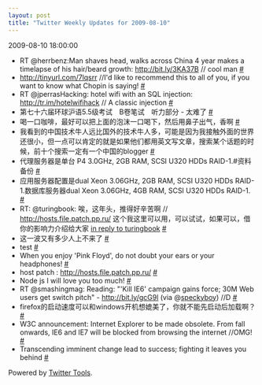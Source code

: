 ```yaml
---
layout: post
title: "Twitter Weekly Updates for 2009-08-10"
---
```


<p class='meta'>2009-08-10 18:00:00</p>

<ul class="aktt_tweet_digest">
	<li>RT @herrbenz:Man shaves head, walks across China 4 year makes a timelapse of his hair/beard growth: <a href="http://bit.ly/3KA37B" rel="nofollow">http://bit.ly/3KA37B</a> // cool man <a href="http://twitter.com/Joshua_C/statuses/3235410472">#</a></li>
	<li><a href="http://tinyurl.com/7lqsrr" rel="nofollow">http://tinyurl.com/7lqsrr</a> //I&#39;d like to recommend this to all of you, if you want to know what Chopin is saying! <a href="http://twitter.com/Joshua_C/statuses/3224364793">#</a></li>
	<li>RT @jperrasHacking: hotel wifi with an SQL injection: <a href="http://tr.im/hotelwifihack" rel="nofollow">http://tr.im/hotelwifihack</a> // A classic injection <a href="http://twitter.com/Joshua_C/statuses/3217467531">#</a></li>
	<li>第七十六届环球沪语5.5级考试　B卷笔试　听力部分 - 太难了 <a href="http://twitter.com/Joshua_C/statuses/3207091265">#</a></li>
	<li>喝一口咖啡，最好可以把上面的泡沫一口喝下，然后用鼻子出气，香啊 <a href="http://twitter.com/Joshua_C/statuses/3204280323">#</a></li>
	<li>我看到的中国技术牛人远比国外的技术牛人多，可能是因为我接触外面的世界还很小，但一点可以肯定的就是如果他们都用英文写文章，搜索某个话题的时候，前十个搜索一定有一个中国的blogger <a href="http://twitter.com/Joshua_C/statuses/3191150842">#</a></li>
	<li>代理服务器是单台 P4 3.0GHz, 2GB RAM, SCSI U320 HDDs RAID-1.#资料备份 <a href="http://twitter.com/Joshua_C/statuses/3187719259">#</a></li>
	<li>应用服务器配置是dual Xeon 3.06GHz, 2GB RAM, SCSI U320 HDDs RAID-1.数据库服务器dual Xeon 3.06GHz, 4GB RAM, SCSI U320 HDDs RAID-1. <a href="http://twitter.com/Joshua_C/statuses/3187713636">#</a></li>
	<li>RT: @turingbook: 唉，这年头，推得好辛苦啊 // <a href="http://hosts.file.patch.pp.ru/" rel="nofollow">http://hosts.file.patch.pp.ru/</a> 这个我这里可以用，可以试试，如果可以，借你的影响力介绍给大家 <a href="http://twitter.com/turingbook/statuses/3176001226">in reply to turingbook</a> <a href="http://twitter.com/Joshua_C/statuses/3176087704">#</a></li>
	<li>这一波又有多少人上不来了 <a href="http://twitter.com/Joshua_C/statuses/3175944696">#</a></li>
	<li>test <a href="http://twitter.com/Joshua_C/statuses/3175845825">#</a></li>
	<li>When you enjoy &#39;Pink Floyd&#39;, do not doubt your ears or your headphones! <a href="http://twitter.com/Joshua_C/statuses/3172566732">#</a></li>
	<li>host patch : <a href="http://hosts.file.patch.pp.ru/" rel="nofollow">http://hosts.file.patch.pp.ru/</a> <a href="http://twitter.com/Joshua_C/statuses/3171805359">#</a></li>
	<li>Node js I will love you too much! <a href="http://twitter.com/Joshua_C/statuses/3171787916">#</a></li>
	<li>RT @smashingmag: Reading: &quot;&#39;Kill IE6&#39; campaign gains force; 30M Web users get switch pitch&quot; - <a href="http://bit.ly/gcG9l" rel="nofollow">http://bit.ly/gcG9l</a> (via @<a href="http://twitter.com/speckyboy">speckyboy</a>) //D <a href="http://twitter.com/Joshua_C/statuses/3165803632">#</a></li>
	<li>firefox的启动速度可以和windows开机想媲美了，你就不能先启动后加载啊？ <a href="http://twitter.com/Joshua_C/statuses/3165683541">#</a></li>
	<li>W3C announcement: Internet Explorer to be made obsolete. From fall onwards, IE6 and IE7 will be blocked from browsing the internet //OMG! <a href="http://twitter.com/Joshua_C/statuses/3124952561">#</a></li>
	<li>Transcending imminent change lead to success; fighting it leaves you behind <a href="http://twitter.com/Joshua_C/statuses/3123974259">#</a></li>
</ul>
<p class="aktt_credit">Powered by <a href="http://alexking.org/projects/wordpress">Twitter Tools</a>.</p>